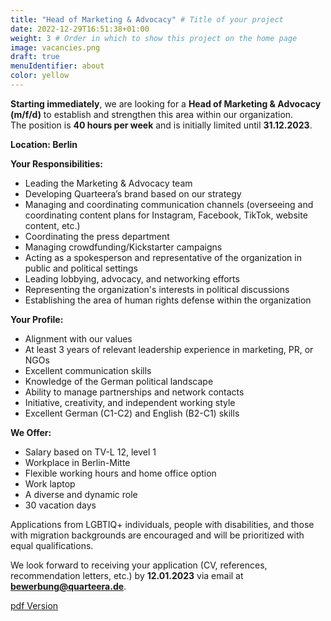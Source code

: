 ```yaml
---
title: "Head of Marketing & Advocacy" # Title of your project
date: 2022-12-29T16:51:38+01:00
weight: 3 # Order in which to show this project on the home page
image: vacancies.png
draft: true
menuIdentifier: about
color: yellow
---
```


**Starting immediately**, we are looking for a **Head of Marketing & Advocacy (m/f/d)** to establish and strengthen this area within our organization.  
The position is **40 hours per week** and is initially limited until **31.12.2023**.

**Location: Berlin**

**Your Responsibilities:**

- Leading the Marketing & Advocacy team
- Developing Quarteera’s brand based on our strategy
- Managing and coordinating communication channels (overseeing and coordinating content plans for Instagram, Facebook, TikTok, website content, etc.)
- Coordinating the press department
- Managing crowdfunding/Kickstarter campaigns
- Acting as a spokesperson and representative of the organization in public and political settings
- Leading lobbying, advocacy, and networking efforts
- Representing the organization's interests in political discussions
- Establishing the area of human rights defense within the organization

**Your Profile:**

- Alignment with our values
- At least 3 years of relevant leadership experience in marketing, PR, or NGOs
- Excellent communication skills
- Knowledge of the German political landscape
- Ability to manage partnerships and network contacts
- Initiative, creativity, and independent working style
- Excellent German (C1-C2) and English (B2-C1) skills

**We Offer:**

- Salary based on TV-L 12, level 1
- Workplace in Berlin-Mitte
- Flexible working hours and home office option
- Work laptop
- A diverse and dynamic role
- 30 vacation days

Applications from LGBTIQ+ individuals, people with disabilities, and those with migration backgrounds are encouraged and will be prioritized with equal qualifications.

We look forward to receiving your application (CV, references, recommendation letters, etc.) by **12.01.2023** via email at **bewerbung@quarteera.de**.

[pdf Version](https://quarteera.de/files/stelle/Head%20of%20Marketing.pdf)
